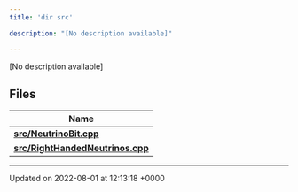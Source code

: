 ```yaml
---
title: 'dir src'

description: "[No description available]"

---
```







[No description available]

## Files

| Name           |
| -------------- |
| **[src/NeutrinoBit.cpp](/documentation/code/files/neutrinobit_8cpp/#file-neutrinobit.cpp)**  |
| **[src/RightHandedNeutrinos.cpp](/documentation/code/files/righthandedneutrinos_8cpp/#file-righthandedneutrinos.cpp)**  |






-------------------------------

Updated on 2022-08-01 at 12:13:18 +0000
